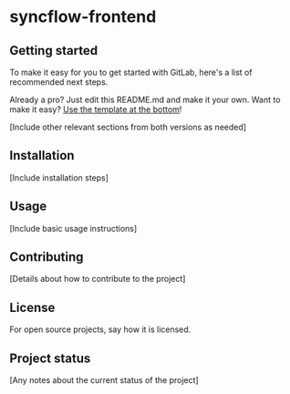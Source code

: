 # syncflow-frontend

## Getting started

To make it easy for you to get started with GitLab, here's a list of recommended next steps.

Already a pro? Just edit this README.md and make it your own. Want to make it easy? [Use the template at the bottom](#editing-this-readme)!

[Include other relevant sections from both versions as needed]

## Installation
[Include installation steps]

## Usage
[Include basic usage instructions]

## Contributing
[Details about how to contribute to the project]

## License
For open source projects, say how it is licensed.

## Project status
[Any notes about the current status of the project]
